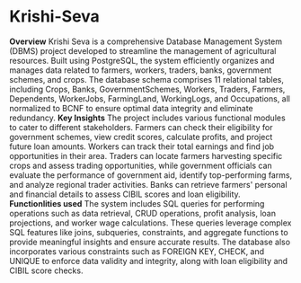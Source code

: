 # Krishi-Seva
**Overview**
Krishi Seva is a comprehensive Database Management System (DBMS) project developed to streamline the management of agricultural resources. Built using PostgreSQL, the system efficiently organizes and manages data related to farmers, workers, traders, banks, government schemes, and crops. The database schema comprises 11 relational tables, including Crops, Banks, GovernmentSchemes, Workers, Traders, Farmers, Dependents, WorkerJobs, FarmingLand, WorkingLogs, and Occupations, all normalized to BCNF to ensure optimal data integrity and eliminate redundancy.
**Key Insights**
The project includes various functional modules to cater to different stakeholders. Farmers can check their eligibility for government schemes, view credit scores, calculate profits, and project future loan amounts. Workers can track their total earnings and find job opportunities in their area. Traders can locate farmers harvesting specific crops and assess trading opportunities, while government officials can evaluate the performance of government aid, identify top-performing farms, and analyze regional trader activities. Banks can retrieve farmers' personal and financial details to assess CIBIL scores and loan eligibility.
**Functionlities used**
The system includes SQL queries for performing operations such as data retrieval, CRUD operations, profit analysis, loan projections, and worker wage calculations. These queries leverage complex SQL features like joins, subqueries, constraints, and aggregate functions to provide meaningful insights and ensure accurate results. The database also incorporates various constraints such as FOREIGN KEY, CHECK, and UNIQUE to enforce data validity and integrity, along with loan eligibility and CIBIL score checks.
